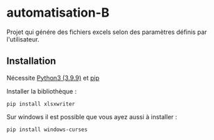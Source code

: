 

# automatisation-B

Projet qui génére des fichiers excels selon des paramètres définis par l'utilisateur.

## Installation

Nécessite [Python3 (3.9.9)](https://www.python.org/downloads/#:~:text=Python%203.9.9,Release%20Notes) et [pip](https://pip.pypa.io/en/stable/installation/#:~:text=This%20is%20a,get%2Dpip%E2%80%99s%20README.)

Installer la bibliothèque :

`pip install xlsxwriter`

Sur windows il est possible que vous ayez aussi à installer : 

`pip install windows-curses`

